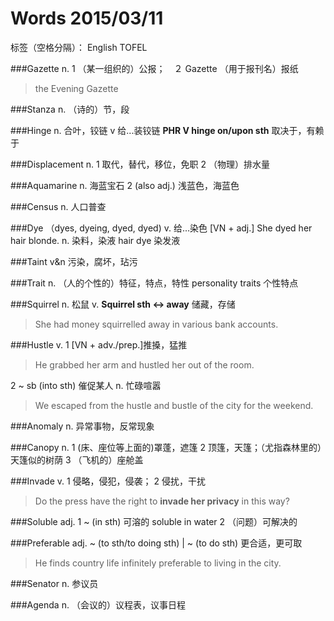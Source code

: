 # Words 2015/03/11

标签（空格分隔）： English TOFEL

###Gazette
n. 1 （某一组织的）公报；　２ Gazette （用于报刊名）报纸
> the Evening Gazette

###Stanza
n. （诗的）节，段

###Hinge
n. 合叶，铰链 v 给...装铰链
**PHR V hinge on/upon sth**  取决于，有赖于

###Displacement
n. 1 取代，替代，移位，免职 2 （物理）排水量

###Aquamarine
n. 海蓝宝石 2 (also adj.) 浅蓝色，海蓝色

###Census
n. 人口普查

###Dye （dyes, dyeing, dyed, dyed)
v. 给...染色 [VN + adj.] She dyed her hair blonde.
n. 染料，染液 hair dye 染发液

###Taint
v&n 污染，腐坏，玷污

###Trait
n. （人的个性的）特征，特点，特性 personality traits 个性特点

###Squirrel
n. 松鼠
v. **Squirrel sth <-> away** 储藏，存储
> She had money squirrelled away in various bank accounts.

###Hustle
v. 1 [VN + adv./prep.]推搡，猛推
> He grabbed her arm and hustled her out of the room.

2 ~ sb (into sth) 催促某人
n. 忙碌喧嚣
> We escaped from the hustle and bustle of the city for the weekend.

###Anomaly
n. 异常事物，反常现象

###Canopy
n. 1 (床、座位等上面的)罩蓬，遮篷
2 顶篷，天篷；（尤指森林里的）天篷似的树荫
3 （飞机的）座舱盖

###Invade
v. 1 侵略，侵犯，侵袭； 2 侵扰，干扰
> Do the press have the right to **invade her privacy** in this way?

###Soluble
adj. 1 ~ (in sth) 可溶的 soluble in water
2 （问题）可解决的

###Preferable
adj. ~ (to sth/to doing sth) | ~ (to do sth) 更合适，更可取
> He finds country life infinitely preferable to living in the city.

###Senator
n. 参议员

###Agenda
n. （会议的）议程表，议事日程